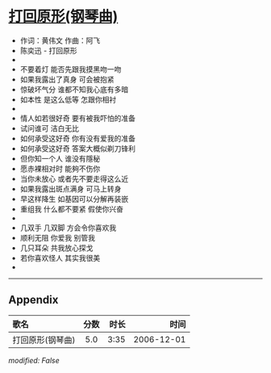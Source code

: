 # [打回原形(钢琴曲)](https://music.163.com/song?id=65716)

* 作词：黄伟文 作曲：阿飞
* 陈奕迅 - 打回原形
* 
* 不要着灯 能否先跟我摸黑吻一吻
* 如果我露出了真身 可会被抱紧
* 惊破坏气分 谁都不知我心底有多暗
* 如本性 是这么低等 怎跟你相衬
* 
* 情人如若很好奇 要有被我吓怕的准备
* 试问谁可 洁白无比
* 如何承受这好奇 你有没有爱我的准备
* 如何承受这好奇 答案大概似剃刀锋利
* 但你知一个人 谁没有隱秘
* 愿赤裸相对时 能夠不伤你
* 当你未放心 或者先不要走得这么近
* 如果我露出斑点满身 可马上转身
* 早这样降生 如基因可以分解再装嵌
* 重组我 什么都不要紧 假使你兴奋
* 
* 几双手 几双脚 方会令你喜欢我
* 顺利无阻 你爱我 别管我
* 几只耳朵 共我放心探戈
* 若你喜欢怪人 其实我很美
* 


---

## Appendix

|歌名|分数|时长|时间|
|:---|:---:|---:|---:|
|打回原形(钢琴曲)|5.0|3:35|2006-12-01

*modified: False*
